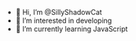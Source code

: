 - 👋 Hi, I’m @SillyShadowCat
- 👀 I’m interested in developing
- 🌱 I’m currently learning JavaScript
<!---
SillyShadowCat/SillyShadowCat is a ✨ special ✨ repository because its `README.md` (this file) appears on your GitHub profile.
You can click the Preview link to take a look at your changes.
--->
